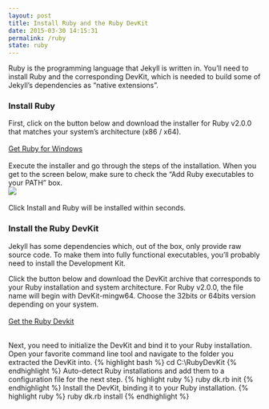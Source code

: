```yaml
---
layout: post
title: Install Ruby and the Ruby DevKit
date: 2015-03-30 14:15:31
permalink: /ruby
state: ruby
---
```

Ruby is the programming language that Jekyll is written in. You’ll need to install Ruby and the corresponding DevKit, which is needed to build some of Jekyll’s dependencies as “native extensions”.
<h3>Install Ruby</h3>
First, click on the button below and download the installer for Ruby v2.0.0 that matches your system’s architecture (x86 / x64).<br><br>
<a class=" col-md-6 col-md-offset-3 btn btn-default" href="http://rubyinstaller.org/downloads/" target="_blank">Get Ruby for Windows</a><br><br>
Execute the installer and go through the steps of the installation. When you get to the screen below, make sure to check the “Add Ruby executables to your PATH” box.

<div class="text-center">
	<img src="{{ site.baseurl }}/images/ruby-path.png"><br><br>
Click Install and Ruby will be installed within seconds.
</div>

<h3>Install the Ruby DevKit</h3>
Jekyll has some dependencies which, out of the box, only provide raw source code. To make them into fully functional executables, you’ll probably need to install the Development Kit.

Click the button below and download the DevKit archive that corresponds to your Ruby installation and system architecture. For Ruby v2.0.0, the file name will begin with DevKit-mingw64. Choose the 32bits or 64bits version depending on your system.<br><br>
<a class=" col-md-6 col-md-offset-3 btn btn-default" href="http://rubyinstaller.org/downloads/" target="_blank">Get the Ruby Devkit</a><br><br>

Next, you need to initialize the DevKit and bind it to your Ruby installation. Open your favorite command line tool and navigate to the folder you extracted the DevKit into.
{% highlight bash %}
	cd C:\RubyDevKit
{% endhighlight %}
Auto-detect Ruby installations and add them to a configuration file for the next step.
{% highlight ruby %}
	ruby dk.rb init
{% endhighlight %}
Install the DevKit, binding it to your Ruby installation.
{% highlight ruby %}
	ruby dk.rb install
{% endhighlight %}